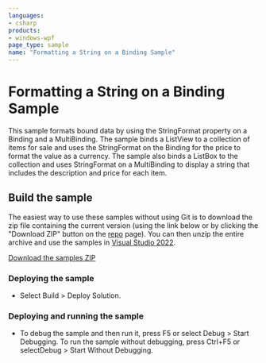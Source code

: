 ```yaml
---
languages:
- csharp
products:
- windows-wpf
page_type: sample
name: "Formatting a String on a Binding Sample"
---
```


# Formatting a String on a Binding Sample
This sample formats bound data by using the StringFormat property on a Binding and a MultiBinding. The sample binds a ListView to a collection of items for sale and uses the StringFormat on the Binding for the price to format the value as a currency. The sample also binds a ListBox to the collection and uses StringFormat on a MultiBinding to display a string that includes the description and price for each item.

## Build the sample
The easiest way to use these samples without using Git is to download the zip file containing the current version (using the link below or by clicking the "Download ZIP" button on the [repo](https://github.com/microsoft/WPF-Samples?tab=readme-ov-file) page). You can then unzip the entire archive and use the samples in [Visual Studio 2022](https://www.visualstudio.com/wpf-vs).

[Download the samples ZIP](../../../../archive/main.zip)

### Deploying the sample
- Select Build > Deploy Solution. 

### Deploying and running the sample
- To debug the sample and then run it, press F5 or select Debug >  Start Debugging. To run the sample without debugging, press Ctrl+F5 or selectDebug > Start Without Debugging. 


